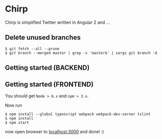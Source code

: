 # Chirp

Chirp is simplified Twitter written in Angular 2 and ...


## Delete unused branches

    $ git fetch --all --prune
    $ git branch --merged master | grep -v 'master$' | xargs git branch -d


## Getting started (BACKEND)


## Getting started (FRONTEND)

You should get `Node > 6.x` and `npm > 3.x`.


Now run

    $ npm install --global typescript webpack webpack-dev-server tslint
    $ npm install
    $ npm start

now open browser to [localhost:3000](http://localhost:3000/) and done! :)

